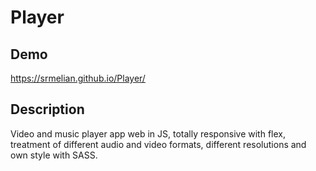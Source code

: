# Player
## Demo
https://srmelian.github.io/Player/

## Description
Video and music player app web in JS, totally responsive with flex, treatment of different audio and video formats, different resolutions and own style with SASS.
